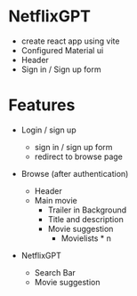 # NetflixGPT

- create react app using vite
- Configured Material ui
- Header
- Sign in / Sign up form

# Features

- Login / sign up 
    - sign in / sign up form 
    - redirect to browse page 
- Browse (after authentication)
    - Header
    - Main movie
        - Trailer in Background
        - Title and description
        - Movie suggestion
            - Movielists * n

- NetflixGPT
    - Search Bar
    - Movie suggestion
